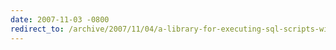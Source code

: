```yaml
---
date: 2007-11-03 -0800
redirect_to: /archive/2007/11/04/a-library-for-executing-sql-scripts-with-go-separators-and.aspx/
---
```

